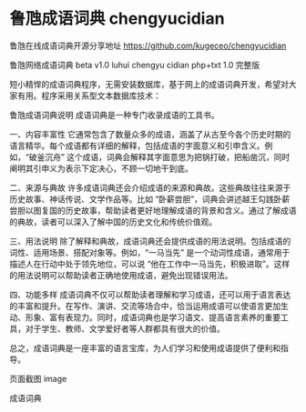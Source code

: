 # 鲁虺成语词典 chengyucidian
鲁虺在线成语词典开源分享地址
https://github.com/kugeceo/chengyucidian

鲁虺网络成语词典 beta v1.0 luhui chengyu cidian php+txt 1.0 完整版

短小精悍的成语词典程序，无需安装数据库，基于网上的成语词典开发，希望对大家有用。程序采用关系型文本数据库技术：

鲁虺成语词典说明
成语词典是一种专门收录成语的工具书。

一、内容丰富性
它通常包含了数量众多的成语，涵盖了从古至今各个历史时期的语言精华。每个成语都有详细的解释，包括成语的字面意义和引申含义。例如，“破釜沉舟” 这个成语，词典会解释其字面意思为把锅打破，把船凿沉，同时阐明其引申义为表示下定决心，不顾一切地干到底。

二、来源与典故
许多成语词典还会介绍成语的来源和典故。这些典故往往来源于历史故事、神话传说、文学作品等。比如 “卧薪尝胆”，词典会讲述越王勾践卧薪尝胆以图复国的历史故事，帮助读者更好地理解成语的背景和含义。通过了解成语的典故，读者可以深入了解中国的历史文化和传统价值观。

三、用法说明
除了解释和典故，成语词典还会提供成语的用法说明。包括成语的词性、适用场景、搭配对象等。例如，“一马当先” 是一个动词性成语，通常用于描述人在行动中处于领先地位，可以说 “他在工作中一马当先，积极进取”。这样的用法说明可以帮助读者正确地使用成语，避免出现错误用法。

四、功能多样
成语词典不仅可以帮助读者理解和学习成语，还可以用于语言表达的丰富和提升。在写作、演讲、交流等场合中，恰当运用成语可以使语言更加生动、形象、富有表现力。同时，成语词典也是学习语文、提高语言素养的重要工具，对于学生、教师、文学爱好者等人群都具有很大的价值。

总之，成语词典是一座丰富的语言宝库，为人们学习和使用成语提供了便利和指导。




页面截图
image



成语词典





















